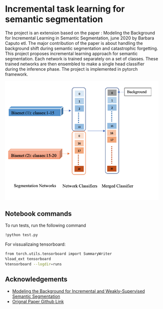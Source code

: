 
# Incremental task learning for semantic segmentation
The project is an extension based on the paper : Modeling the Background for Incremental Learning in Semantic Segmentation, june 2020 by Barbara Caputo etl.
The major contribution of the paper is about handling the background shift during semantic segmentation and catastrophic forgetting.
This project proposes incremental learning approach for semantic segmentation. Each network is trained separately on a set of classes. These trained networks are then ensembled to make a single head classifier during the inference phase. The project is implemented in pytorch framework.

![](images/architecture.png)

## Notebook commands

To run tests, run the following command

```bash
!python test.py

```
For vissualizaing tensorboard: 
```bash
from torch.utils.tensorboard import SummaryWriter
%load_ext tensorboard
%tensorboard --logdir=runs

```


## Acknowledgements

 - [Modeling the Background for Incremental and Weakly-Supervised Semantic Segmentation](https://arxiv.org/abs/2201.13338)
 - [Orignal Paper Github Link](https://github.com/fcdl94/MiB)


